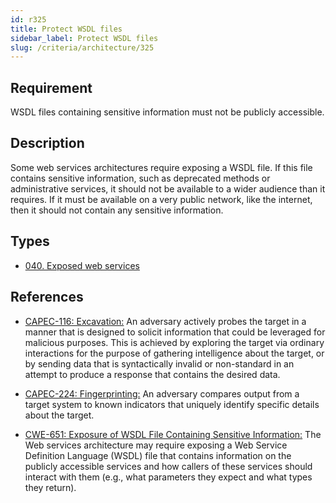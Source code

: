 ```yaml
---
id: r325
title: Protect WSDL files
sidebar_label: Protect WSDL files
slug: /criteria/architecture/325
---
```


## Requirement

WSDL files containing sensitive information must not be publicly accessible.

## Description

Some web services architectures require exposing a WSDL file.
If this file contains sensitive information, such as deprecated methods
or administrative services, it should not be available to a wider audience
than it requires. If it must be available on a very public network,
like the internet, then it should not contain any sensitive information.

## Types

- [040. Exposed web services](https://fluidattacks.com/products/rules/findings/040/)

## References

- [CAPEC-116: Excavation:](https://capec.mitre.org/data/definitions/116.html)
An adversary actively probes the target in a manner that is designed to
solicit information that could be leveraged for malicious purposes.
This is achieved by exploring the target via ordinary interactions for the
purpose of gathering intelligence about the target, or by sending data
that is syntactically invalid or non-standard in an attempt
to produce a response that contains the desired data.

- [CAPEC-224: Fingerprinting:](https://capec.mitre.org/data/definitions/224.html)
An adversary compares output from a target system to known indicators
that uniquely identify specific details about the target.

- [CWE-651: Exposure of WSDL File Containing Sensitive Information:](https://cwe.mitre.org/data/definitions/651.html)
The Web services architecture may require exposing a
Web Service Definition Language (WSDL) file that contains
information on the publicly accessible services and
how callers of these services should interact with them
(e.g., what parameters they expect and what types they return).
